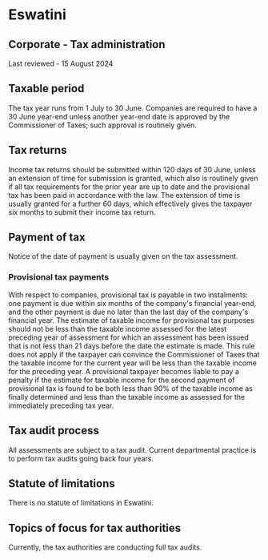 # Eswatini
## Corporate - Tax administration
Last reviewed - 15 August 2024
## Taxable period
The tax year runs from 1 July to 30 June. Companies are required to have a 30 June year-end unless another year-end date is approved by the Commissioner of Taxes; such approval is routinely given.
## Tax returns
Income tax returns should be submitted within 120 days of 30 June, unless an extension of time for submission is granted, which also is routinely given if all tax requirements for the prior year are up to date and the provisional tax has been paid in accordance with the law. The extension of time is usually granted for a further 60 days, which effectively gives the taxpayer six months to submit their income tax return.
## Payment of tax
Notice of the date of payment is usually given on the tax assessment.
### Provisional tax payments
With respect to companies, provisional tax is payable in two instalments: one payment is due within six months of the company's financial year-end, and the other payment is due no later than the last day of the company's financial year.
The estimate of taxable income for provisional tax purposes should not be less than the taxable income assessed for the latest preceding year of assessment for which an assessment has been issued that is not less than 21 days before the date the estimate is made. This rule does not apply if the taxpayer can convince the Commissioner of Taxes that the taxable income for the current year will be less than the taxable income for the preceding year.
A provisional taxpayer becomes liable to pay a penalty if the estimate for taxable income for the second payment of provisional tax is found to be both less than 90% of the taxable income as finally determined and less than the taxable income as assessed for the immediately preceding tax year.
## Tax audit process
All assessments are subject to a tax audit. Current departmental practice is to perform tax audits going back four years.
## Statute of limitations
There is no statute of limitations in Eswatini.
## Topics of focus for tax authorities
Currently, the tax authorities are conducting full tax audits.
